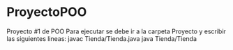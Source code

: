 # ProyectoPOO
Proyecto #1 de POO
Para ejecutar se debe ir a la carpeta Proyecto y escribir las siguientes lineas:
javac Tienda/Tienda.java
java Tienda/Tienda
